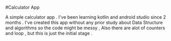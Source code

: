 #Calculator App

A simple calculator app . I've been learning kotlin and android studio since 2 months .
I've created this app without any prior study about Data Structure and algorithms so the code might be messy , Also there are alot of counters and loop , but this is just the initial stage . 
